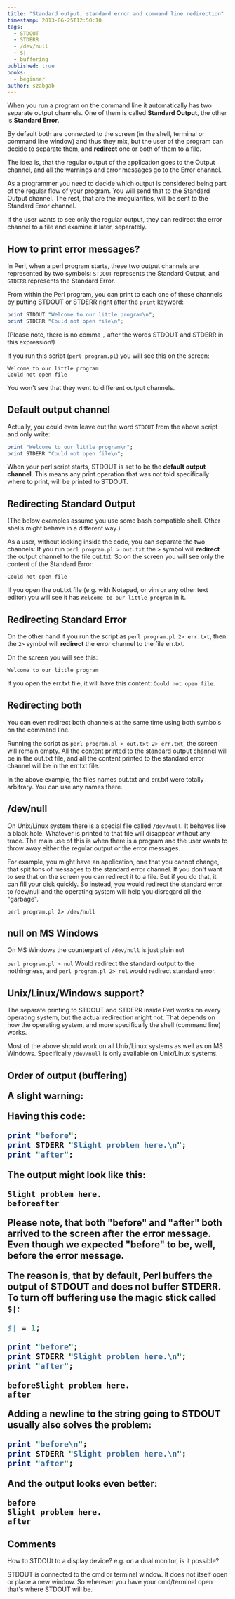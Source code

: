 ```yaml
---
title: "Standard output, standard error and command line redirection"
timestamp: 2013-06-25T12:50:10
tags:
  - STDOUT
  - STDERR
  - /dev/null
  - $|
  - buffering
published: true
books:
  - beginner
author: szabgab
---
```



When you run a program on the command line it automatically has two separate output channels.
One of them is called **Standard Output**, the other is **Standard Error**.

By default both are connected to the screen (in the shell, terminal or command line window)
and thus they mix, but the user of the program can decide to separate them,
and **redirect** one or both of them to a file.


The idea is, that the regular output of the application goes to the Output channel,
and all the warnings and error messages go to the Error channel.

As a programmer you need to decide which output is considered being part of the regular
flow of your program. You will send that to the Standard Output channel. The rest, that
are the irregularities, will be sent to the Standard Error channel.

If the user wants to see only the regular output, they can redirect the error channel to a file
and examine it later, separately.

## How to print error messages?

In Perl, when a perl program starts, these two output channels are represented by two symbols:
`STDOUT` represents the Standard Output, and `STDERR` represents the Standard Error.

From within the Perl program, you can print to each one of these channels by putting
STDOUT or STDERR right after the `print` keyword:

```perl
print STDOUT "Welcome to our little program\n";
print STDERR "Could not open file\n";
```

(Please note, there is no comma `,` after the words STDOUT and STDERR in this expression!)

If you run this script (`perl program.pl`) you will see this on the screen:

```
Welcome to our little program
Could not open file
```

You won't see that they went to different output channels.

## Default output channel

Actually, you could even leave out the word `STDOUT` from the above script
and only write:

```perl
print "Welcome to our little program\n";
print STDERR "Could not open file\n";
```

When your perl script starts, STDOUT is set to be the **default output channel**.
This means any print operation that was not told specifically where to print, will
be printed to STDOUT.

## Redirecting Standard Output

(The below examples assume you use some bash compatible shell. Other shells might behave in a different way.)

As a user, without looking inside the code, you can separate the two channels:
If you run `perl program.pl > out.txt` the `>` symbol will **redirect**
the output channel to the file out.txt. So on the screen you will see only the
content of the Standard Error:

```
Could not open file
```

If you open the out.txt file (e.g. with Notepad, or vim or any other text editor)
you will see it has `Welcome to our little program` in it.

## Redirecting Standard Error

On the other hand if you run the script as `perl program.pl 2> err.txt`,
then the `2>` symbol will **redirect** the error channel to the file err.txt.

On the screen you will see this:

```
Welcome to our little program
```

If you open the err.txt file, it will have this content: `Could not open file`.

## Redirecting both

You can even redirect both channels at the same time using both symbols on
the command line.

Running the script as `perl program.pl > out.txt 2> err.txt`, the
screen will remain empty. All the content printed to the standard output
channel will be in the out.txt file, and all the content printed
to the standard error channel will be in the err.txt file.


In the above example, the files names out.txt and err.txt were totally arbitrary.
You can use any names there.

## /dev/null

On Unix/Linux system there is a special file called `/dev/null`.
It behaves like a black hole. Whatever is printed to that file will
disappear without any trace. The main use of this is when there is a program
and the user wants to throw away either the regular output or the error messages.

For example, you might have an application, one that you cannot change,
that spit tons of messages to the standard error channel.
If you don't want to see that on the screen you can
redirect it to a file. But if you do that, it can fill your disk quickly.
So instead, you would redirect the standard error to /dev/null and the operating
system will help you disregard all the "garbage".

`perl program.pl 2> /dev/null`

## null on MS Windows

On MS Windows the counterpart of `/dev/null` is just plain `nul`

`perl program.pl > nul` Would redirect the standard output to the nothingness,
and `perl program.pl 2> nul` would redirect standard error.

## Unix/Linux/Windows support?

The separate printing to STDOUT and STDERR inside Perl works on every
operating system, but the actual redirection might not. That depends
on how the operating system, and more specifically the shell (command line)
works.

Most of the above should work on all Unix/Linux systems as well as on MS Windows.
Specifically `/dev/null` is only available on Unix/Linux systems.

<h2 id="buffering">Order of output (buffering)

A slight warning:

Having this code:

```perl
print "before";
print STDERR "Slight problem here.\n";
print "after";
```

The output might look like this:

```
Slight problem here.
beforeafter
```

Please note, that both "before" and "after" both arrived to the screen **after** the error message.
Even though we expected "before" to be, well, before the error message.

The reason is, that by default, Perl buffers the output of STDOUT and does not
buffer STDERR. To turn off buffering use the magic stick called `$|`:

```perl
$| = 1;

print "before";
print STDERR "Slight problem here.\n";
print "after";
```

```
beforeSlight problem here.
after
```

Adding a newline to the string going to STDOUT usually also solves the problem:

```perl
print "before\n";
print STDERR "Slight problem here.\n";
print "after";
```

And the output looks even better:

```
before
Slight problem here.
after
```



## Comments

How to STDOUt to a display device? e.g. on a dual monitor, is it possible?

STDOUT is connected to the cmd or terminal window. It does not itself open or place a new window. So wherever you have your cmd/terminal open that's where STDOUT will be.
